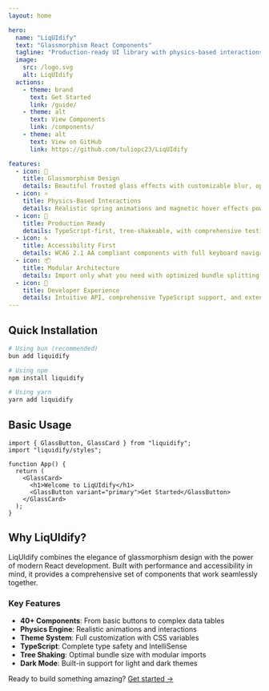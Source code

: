 ```yaml
---
layout: home

hero:
  name: "LiqUIdify"
  text: "Glassmorphism React Components"
  tagline: "Production-ready UI library with physics-based interactions and stunning glass effects"
  image:
    src: /logo.svg
    alt: LiqUIdify
  actions:
    - theme: brand
      text: Get Started
      link: /guide/
    - theme: alt
      text: View Components
      link: /components/
    - theme: alt
      text: View on GitHub
      link: https://github.com/tuliopc23/LiqUIdify

features:
  - icon: 🎨
    title: Glassmorphism Design
    details: Beautiful frosted glass effects with customizable blur, opacity, and color overlays
  - icon: ⚛️
    title: Physics-Based Interactions
    details: Realistic spring animations and magnetic hover effects powered by Framer Motion
  - icon: 🚀
    title: Production Ready
    details: TypeScript-first, tree-shakeable, with comprehensive testing and documentation
  - icon: ♿
    title: Accessibility First
    details: WCAG 2.1 AA compliant components with full keyboard navigation and screen reader support
  - icon: 📦
    title: Modular Architecture
    details: Import only what you need with optimized bundle splitting and lazy loading
  - icon: 🎯
    title: Developer Experience
    details: Intuitive API, comprehensive TypeScript support, and extensive documentation
---
```


## Quick Installation

```bash
# Using bun (recommended)
bun add liquidify

# Using npm
npm install liquidify

# Using yarn
yarn add liquidify
```

## Basic Usage

```tsx
import { GlassButton, GlassCard } from "liquidify";
import "liquidify/styles";

function App() {
  return (
    <GlassCard>
      <h1>Welcome to LiqUIdify</h1>
      <GlassButton variant="primary">Get Started</GlassButton>
    </GlassCard>
  );
}
```

## Why LiqUIdify?

LiqUIdify combines the elegance of glassmorphism design with the power of modern React development. Built with performance and accessibility in mind, it provides a comprehensive set of components that work seamlessly together.

### Key Features

- **40+ Components**: From basic buttons to complex data tables
- **Physics Engine**: Realistic animations and interactions
- **Theme System**: Full customization with CSS variables
- **TypeScript**: Complete type safety and IntelliSense
- **Tree Shaking**: Optimal bundle size with modular imports
- **Dark Mode**: Built-in support for light and dark themes

Ready to build something amazing? [Get started →](/guide/)
